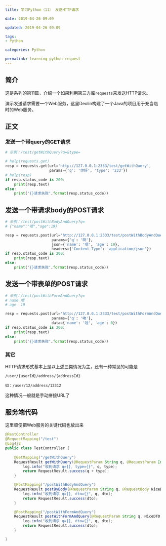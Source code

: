 ```yaml
---
title: 学习Python（11） 发送HTTP请求

date: 2019-04-26 09:09

updated: 2019-04-26 09:09

tags:
- Python

categories: Python

permalink: learning-python-request
---
```


## 简介

这是系列的第11篇，介绍一个如果利用第三方库`requests`来发送HTTP请求。

演示发送请求需要一个Web服务，这里Deolin构建了一个Java的项目用于充当临时的Web服务。



## 正文

### 发送一个带query的GET请求

~~~python
# 示例：/test/getWithQuery?q=&type=

# help(requests.get)
resp = requests.get(url='http://127.0.0.1:2333/test/getWithQuery',
                    params={'q': '你好', 'type': '233'})
# help(resp)
if resp.status_code is 200:
    print(resp.text)
else:
    print('{}请求失败'.format(resp.status_code))
~~~



## 发送一个带请求body的POST请求

~~~python
# 示例：/test/postWithBodyAndQuery?q=
# {"name":"嗯","age":19}

resp = requests.post(url='http://127.0.0.1:2333/test/postWithBodyAndQuery',
                     params={'q': '啊'},
                     json={'name': '嗯', 'age': 19},
                     headers={'Content-Type': 'application/json'})
if resp.status_code is 200:
    print(resp.text)
else:
    print('{}请求失败'.format(resp.status_code))
~~~



## 发送一个带表单的POST请求

~~~python
# 示例：/test/postWithFormAndQuery?q=
# name 嗯
# age  19

resp = requests.post(url='http://127.0.0.1:2333/test/postWithFormAndQuery',
                     params={'q': '唉'},
                     data={'name': '哇', 'age': 0})
if resp.status_code is 200:
    print(resp.text)
else:
    print('{}请求失败'.format(resp.status_code))
~~~



### 其它

HTTP请求形式基本上是以上述三类情况为主，还有一种常见的可能是

~~~
/user/{userId}/address/{addressId}

如：/user/12/address/12312
~~~

这种情况一般就是手动拼接URL了



## 服务端代码

这里顺便把Web服务的关键代码也放出来

~~~java
@RestController
@RequestMapping("/test")
@Log4j2
public class TestController {
  
    @GetMapping("/getWithQuery")
    RequestResult getWithQuery(@RequestParam String q, @RequestParam Integer type) {
        log.info("收到请求 q={}, type={}", q, type);
        return RequestResult.success(q + type);
    }

    @PostMapping("/postWithBodyAndQuery")
    RequestResult postByBody(@RequestParam String q, @RequestBody NiceDTO dto) {
        log.info("收到请求 q={}, dto={}", q, dto);
        return RequestResult.success(dto);
    }

    @PostMapping("/postWithFormAndQuery")
    RequestResult postWithFormAndQuery(@RequestParam String q, NiceDTO dto) {
        log.info("收到请求 q={}, dto={}", q, dto);
        return RequestResult.success(dto);
    }

}
~~~

